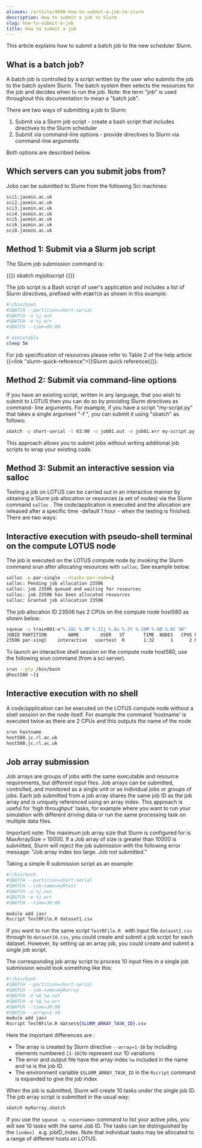 ```yaml
---
aliases: /article/4890-how-to-submit-a-job-to-slurm
description: How to submit a job to Slurm
slug: how-to-submit-a-job
title: How to submit a job
---
```


This article explains how to submit a batch job to the new scheduler Slurm.

## What is a batch job?

A batch job is controlled by a script written by the user who submits the job
to the batch system Slurm. The batch system then selects the resources for the
job and decides when to run the job. Note: the term "job" is used throughout
this documentation to mean a "batch job".

There are two ways of submitting a job to Slurm:

  1. Submit via a Slurm job script - create a bash script that includes directives to the Slurm scheduler
  2. Submit via command-line options - provide directives to Slurm via command-line arguments

Both options are described below.

## Which servers can you submit jobs from?

Jobs can be submitted to Slurm from the following Sci machines:

```txt
sci1.jasmin.ac.uk 
sci2.jasmin.ac.uk 
sci3.jasmin.ac.uk 
sci4.jasmin.ac.uk 
sci5.jasmin.ac.uk 
sci6.jasmin.ac.uk 
sci8.jasmin.ac.uk
```

## Method 1: Submit via a Slurm job script

The Slurm job submission command is:

{{<command user="user" host="sci1">}}
sbatch myjobscript
{{</command>}}

The job script is a Bash script of user's application and includes a list of
Slurm directives, prefixed with `#SBATCH` as shown in this example:

```bash
#!/bin/bash 
#SBATCH --partition=short-serial 
#SBATCH -o %j.out 
#SBATCH -e %j.err
#SBATCH --time=05:00

# executable 
sleep 5m
```

For job specification of resources please refer to Table 2 of the help article
{{<link "slurm-quick-reference">}}Slurm quick reference{{</link>}}.

## Method 2: Submit via command-line options

If you have an existing script, written in any language, that you wish to
submit to LOTUS then you can do so by providing Slurm directives as command-
line arguments. For example, if you have a script "my-script.py" that takes a
single argument "-f <filepath>", you can submit it using "sbatch" as follows:

```bash
sbatch -p short-serial -t 03:00 -o job01.out -e job01.err my-script.py -f myfile.txt
```

This approach allows you to submit jobs without writing additional job scripts
to wrap your existing code.

## Method 3: Submit an interactive session via salloc

Testing a job on LOTUS can be carried out in an interactive manner by
obtaining a Slurm job allocation or resources (a set of nodes) via the Slurm
command `salloc` . The code/application is executed and the allocation are
released after a specific time -default 1 hour - when the testing is finished.
There are two ways:

## Interactive execution with pseudo-shell terminal on the compute LOTUS node

The job is executed on the LOTUS compute node by invoking the Slurm command
srun after allocating resources with `salloc`. See example below.

```bash
salloc -p par-single --ntasks-per-node=2
salloc: Pending job allocation 23506
salloc: job 23506 queued and waiting for resources
salloc: job 23506 has been allocated resources
salloc: Granted job allocation 23506
```

The job allocation ID 23506 has 2 CPUs on the compute node host580 as shown
below:

```bash
squeue -u train001-o"%.18i %.9P %.11j %.8u %.2t %.10M %.6D %.6C %R"
JOBID PARTITION        NAME        USER   ST       TIME  NODES   CPUS NODELIST(REASON)
23506 par-singl    interactive   usertest  R       1:32      1      2 host580
```

To launch an interactive shell session on the compute node host580, use the
following srun command (from a sci server).

```bash
srun --pty /bin/bash
@host580 ~]$
```

##  Interactive execution with no shell

A code/application can be executed on the LOTUS compute node without a shell
session on the node itself. For example the command 'hostname' is executed
twice as there are 2 CPUs and this outputs the name of the node

```bash
srun hostname
host580.jc.rl.ac.uk
host580.jc.rl.ac.uk
```

## Job array submission

Job arrays are groups of jobs with the same executable and resource
requirements, but different input files. Job arrays can be submitted,
controlled, and monitored as a single unit or as individual jobs or groups of
jobs. Each job submitted from a job array shares the same job ID as the job
array and is uniquely referenced using an array index. This approach is useful
for ‘high throughput' tasks, for example where you want to run your simulation
with different driving data or run the same processing task on multiple data
files.

Important note: The maximum job array size that Slurm is configured for is
MaxArraySize = 10000. If a Job array of size is greater than 10000 is
submitted, Slurm will reject the job submission with the following error
message: "Job array index too large. Job not submitted."

Taking a simple R submission script as an example:

```bash
#!/bin/bash 
#SBATCH --partition=short-serial 
#SBATCH --job-name=myRtest
#SBATCH -o %j.out 
#SBATCH -e %j.err 
#SBATCH --time=30:00

module add jasr
Rscript TestRFile.R dataset1.csv
```

If you want to run the same script `TestRFile.R ` with input file `dataset2.csv` through  to `dataset10.csv`, you could create and submit a job script for each dataset. However, by setting up an array job, you could create and submit a single job script.

The corresponding job array script to process 10 input files in a single job
submission would look something like this:

```bash
#!/bin/bash 
#SBATCH --partition=short-serial 
#SBATCH --job-name=myRarray
#SBATCH -o %A_%a.out
#SBATCH -e %A_%a.err
#SBATCH --time=30:00
#SBATCH --array=1-10
module add jasr
Rscript TestRFile.R datset${SLURM_ARRAY_TASK_ID}.csv
```

Here the important differences are :

- The array is created by Slurm directive `--array=1-10` by including elements numbered `[1-10]`to represent our 10 variations
- The error and output file have the array  index `%a` included  in the name and `%A` is the job ID.
- The environment variable `$SLURM_ARRAY_TASK_ID` in the `Rscript` command is expanded to give the job index

When the job is submitted, Slurm will create 10 tasks under the single job
ID. The job array script is submitted in the usual way:

```bash
sbatch myRarray.sbatch
```

If you use  the `squeue -u <username>` command  to list your active jobs, you
will see 10 tasks with the same Job ID. The tasks can be distinguished by  the
`[index] ` e.g. jobID_index. Note that individual tasks may be allocated to a
range of different hosts on LOTUS.
